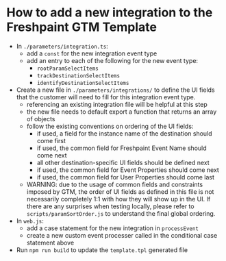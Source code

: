 # How to add a new integration to the Freshpaint GTM Template

- In `./parameters/integration.ts`:
  - add a `const` for the new integration event type
  - add an entry to each of the following for the new event type:
    - `rootParamSelectItems`
    - `trackDestinationSelectItems`
    - `identifyDestinationSelectItems`
- Create a new file in `./parameters/integrations/` to define the UI fields that the customer will need to fill for this integration event type.
  - referencing an existing integration file will be helpful at this step
  - the new file needs to default export a function that returns an array of objects
  - follow the existing conventions on ordering of the UI fields:
    - if used, a field for the instance name of the destination should come first
    - if used, the common field for Freshpaint Event Name should come next
    - all other destination-specific UI fields should be defined next
    - if used, the common field for Event Properties should come next
    - if used, the common field for User Properties should come last
  - WARNING: due to the usage of common fields and constraints imposed by GTM, the order of UI fields as defined in this file is not necessarily completely 1:1 with how they will show up in the UI. If there are any surprises when testing locally, please refer to `scripts/paramSortOrder.js` to understand the final global ordering.
- In `web.js`:
  - add a case statement for the new integration in `processEvent`
  - create a new custom event processer called in the conditional case statement above
- Run `npm run build` to update the `template.tpl` generated file
